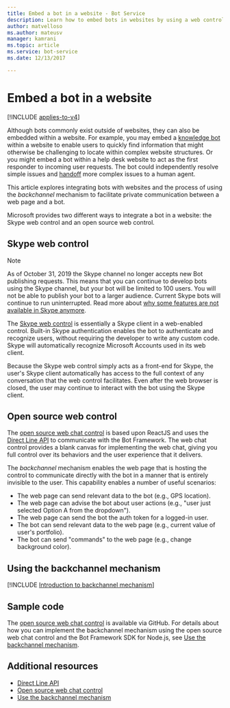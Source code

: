 ```yaml
---
title: Embed a bot in a website - Bot Service
description: Learn how to embed bots in websites by using a web control. See how the backchannel mechanism facilitates private communication between web pages and bots.
author: matvelloso
ms.author: mateusv
manager: kamrani
ms.topic: article
ms.service: bot-service
ms.date: 12/13/2017

---
```


# Embed a bot in a website

[!INCLUDE [applies-to-v4](includes/applies-to-v4-current.md)]

Although bots commonly exist outside of websites, they can also be embedded within a website.
For example, you may embed a [knowledge bot](~/bot-service-design-pattern-knowledge-base.md) within a website
to enable users to quickly find information that might otherwise be challenging to locate within complex website structures.
Or you might embed a bot within a help desk website to act as the first responder to incoming user requests.
The bot could independently resolve simple issues and [handoff](~/bot-service-design-pattern-handoff-human.md) more complex issues to a human agent.

This article explores integrating bots with websites and the process of using the *backchannel* mechanism to facilitate private communication between a web page and a bot.

Microsoft provides two different ways to integrate a bot in a website:
the Skype web control and an open source web control.

## Skype web control

>[!NOTE]
> As of October 31, 2019 the Skype channel no longer accepts new Bot publishing requests. This means that you can continue to develop bots using the Skype channel, but your bot will be limited to 100 users. You will not be able to publish your bot to a larger audience. Current Skype bots will continue to run uninterrupted. Read more about [why some features are not available in Skype anymore](https://support.skype.com/faq/fa12091/why-are-some-features-not-available-in-skype-anymore).


The [Skype web control](https://dev.skype.com/webcontrol) is essentially a Skype client in a web-enabled control. Built-in Skype authentication enables the bot to authenticate and recognize users, without requiring the
developer to write any custom code. Skype will automatically recognize Microsoft Accounts used in its web client.

Because the Skype web control simply acts as a front-end for Skype,
the user's Skype client automatically has access to the full context of any conversation that the web control facilitates.
Even after the web browser is closed, the user may continue to interact with the bot using the Skype client.

## Open source web control

The <a href="https://github.com/Microsoft/BotFramework-WebChat" target="_blank">open source web chat control</a>
is based upon ReactJS and uses the
[Direct Line API][directLineAPI]
to communicate with the Bot Framework. The web chat control provides a blank canvas for implementing the web chat,
giving you full control over its behaviors and the user experience that it delivers.

The *backchannel* mechanism enables the web page that is hosting the control
to communicate directly with the bot in a manner that is entirely invisible to the user.
This capability enables a number of useful scenarios:

- The web page can send relevant data to the bot (e.g., GPS location).
- The web page can advise the bot about user actions (e.g., "user just selected Option A from the dropdown").
- The web page can send the bot the auth token for a logged-in user.
- The bot can send relevant data to the web page (e.g., current value of user's portfolio).
- The bot can send "commands" to the web page (e.g., change background color).

## Using the backchannel mechanism

[!INCLUDE [Introduction to backchannel mechanism](~/includes/snippet-backchannel.md)]

## Sample code

The <a href="https://github.com/Microsoft/BotFramework-WebChat" target="_blank">open source web chat control</a> is available via GitHub. For details about how you can implement the backchannel mechanism using the open source web chat control and the Bot Framework SDK for Node.js, see [Use the backchannel mechanism](~/nodejs/bot-builder-nodejs-backchannel.md).

## Additional resources

- [Direct Line API][directLineAPI]
- [Open source web chat control](https://github.com/Microsoft/BotFramework-WebChat)
- [Use the backchannel mechanism](~/nodejs/bot-builder-nodejs-backchannel.md)

[directLineAPI]: rest-api/bot-framework-rest-direct-line-3-0-concepts.md#client-libraries

